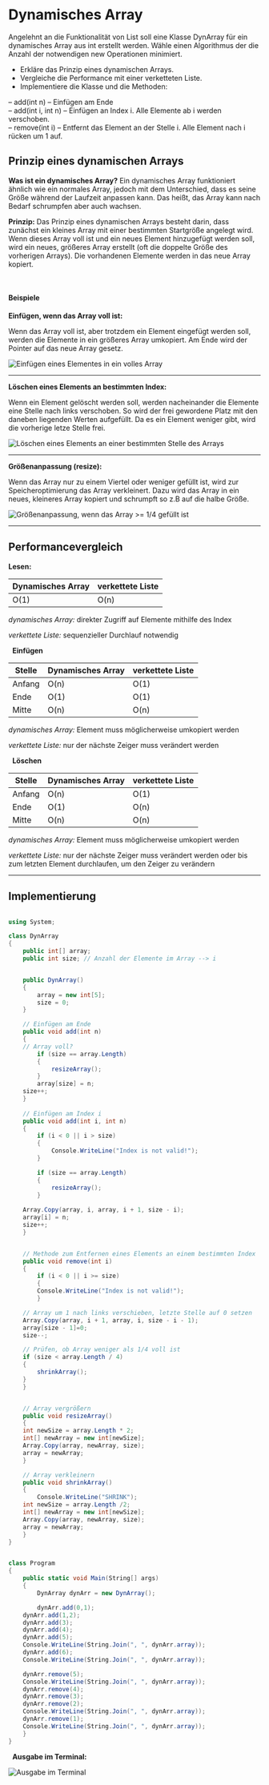 # Dynamisches Array

Angelehnt an die Funktionalität von List soll eine Klasse DynArray für ein dynamisches Array aus
int erstellt werden. Wähle einen Algorithmus der die Anzahl der notwendigen new Operationen
minimiert.

 - Erkläre das Prinzip eines dynamischen Arrays. 
 - Vergleiche die Performance mit einer verketteten Liste. 
 - Implementiere die Klasse und
   die Methoden:
   
  – add(int n) – Einfügen am Ende    
  – add(int i, int n)  – Einfügen an Index i. Alle Elemente ab i werden verschoben.  
  – remove(int i) – Entfernt das Element an der Stelle i. Alle Element nach i rücken um 1 auf.


## Prinzip eines dynamischen Arrays

**Was ist ein dynamisches Array?**
Ein dynamisches Array funktioniert ähnlich wie ein normales Array, jedoch mit dem Unterschied, dass es seine Größe während der Laufzeit anpassen kann. Das heißt, das Array kann nach Bedarf schrumpfen aber auch wachsen.

**Prinzip:**
Das Prinzip eines dynamischen Arrays besteht darin, dass zunächst ein kleines Array mit einer bestimmten Startgröße angelegt wird. Wenn dieses Array voll ist und ein neues Element hinzugefügt werden soll, wird ein neues, größeres Array erstellt (oft die doppelte Größe des vorherigen Arrays). Die vorhandenen Elemente werden in das neue Array kopiert. 

&nbsp;
#### Beispiele
**Einfügen, wenn das Array voll ist:**

Wenn das Array voll ist, aber trotzdem ein Element eingefügt werden soll, werden die Elemente in ein größeres Array umkopiert. Am Ende wird der Pointer auf das neue Array gesetz.

![Einfügen eines Elementes in ein volles Array](./img/add.png)



---


**Löschen eines Elements an bestimmten Index:**

Wenn ein Element gelöscht werden soll, werden nacheinander die Elemente eine Stelle nach links verschoben. So wird der frei gewordene Platz mit den daneben liegenden Werten aufgefüllt. Da es ein Element weniger gibt, wird die vorherige letze Stelle frei.

![Löschen eines Elements an einer bestimmten Stelle des Arrays](./img/delete.png)

---


**Größenanpassung (resize):**

Wenn das Array nur zu einem Viertel oder weniger gefüllt ist, wird zur Speicheroptimierung das Array verkleinert. Dazu wird das Array in ein neues, kleineres Array kopiert und schrumpft so z.B auf die halbe Größe.

![Größenanpassung, wenn das Array >= 1/4 gefüllt ist](./img/resize.png)

---

## Performancevergleich

**Lesen:**

| Dynamisches Array | verkettete Liste | 
|----------|----------|
| O(1)   | O(n)   | 

*dynamisches Array:*
direkter Zugriff auf Elemente mithilfe des Index  

*verkettete Liste:*
sequenzieller Durchlauf notwendig  

&nbsp;
**Einfügen**

| Stelle | Dynamisches Array | verkettete Liste | 
|----------|----------|----------|
| Anfang   | O(n)   | O(1)   |
| Ende   | O(1)   | O(1)   |
| Mitte   | O(n)   | O(n)   |

*dynamisches Array:*
Element muss möglicherweise umkopiert werden

*verkettete Liste:* 
nur der nächste Zeiger muss verändert werden

&nbsp;
**Löschen**

| Stelle | Dynamisches Array | verkettete Liste | 
|----------|----------|----------|
| Anfang   | O(n)   | O(1)   |
| Ende   | O(1)   | O(n)   |
| Mitte   | O(n)   | O(n)   |

*dynamisches Array:*
Element muss möglicherweise umkopiert werden

*verkettete Liste:* 
nur der nächste Zeiger muss verändert werden oder
bis zum letzten Element durchlaufen, um den Zeiger zu verändern

---

## Implementierung

```cs

using System;

class DynArray
{
    public int[] array;
    public int size; // Anzahl der Elemente im Array --> i


    public DynArray()
    {
        array = new int[5];
        size = 0;
    }

    // Einfügen am Ende
    public void add(int n)
    {
	// Array voll?
        if (size == array.Length)
        {
            resizeArray();
        }
        array[size] = n;
	size++;
    }
	
    // Einfügen am Index i
    public void add(int i, int n)
    {
        if (i < 0 || i > size)
        {
            Console.WriteLine("Index is not valid!");
        }

        if (size == array.Length)
        {
            resizeArray();
        }
	
	Array.Copy(array, i, array, i + 1, size - i);
	array[i] = n;
	size++;
    }


    // Methode zum Entfernen eines Elements an einem bestimmten Index
    public void remove(int i)
    {
        if (i < 0 || i >= size)
        {
	    Console.WriteLine("Index is not valid!");
        }

	// Array um 1 nach links verschieben, letzte Stelle auf 0 setzen
	Array.Copy(array, i + 1, array, i, size - i - 1);
	array[size - 1]=0;
	size--;

	// Prüfen, ob Array weniger als 1/4 voll ist
	if (size < array.Length / 4)
	{
	    shrinkArray();
	}
    }


    // Array vergrößern
    public void resizeArray()
    {
	int newSize = array.Length * 2; 
	int[] newArray = new int[newSize];
	Array.Copy(array, newArray, size);
	array = newArray;
    }

    // Array verkleinern
    public void shrinkArray()
    {
        Console.WriteLine("SHRINK");
	int newSize = array.Length /2; 
	int[] newArray = new int[newSize];
	Array.Copy(array, newArray, size);
	array = newArray;
    }
}


class Program
{
    public static void Main(String[] args)
    {
        DynArray dynArr = new DynArray();

        dynArr.add(0,1);
	dynArr.add(1,2);
	dynArr.add(3);
	dynArr.add(4);
	dynArr.add(5);
	Console.WriteLine(String.Join(", ", dynArr.array));
	dynArr.add(6);
	Console.WriteLine(String.Join(", ", dynArr.array));

	dynArr.remove(5);
	Console.WriteLine(String.Join(", ", dynArr.array));
	dynArr.remove(4);
	dynArr.remove(3);
	dynArr.remove(2);
	Console.WriteLine(String.Join(", ", dynArr.array));
	dynArr.remove(1);
	Console.WriteLine(String.Join(", ", dynArr.array));				
    }
}


```

&nbsp;
**Ausgabe im Terminal:**

![Ausgabe im Terminal](./img/dynArr.png)
